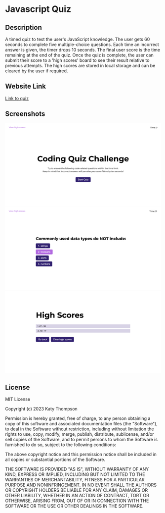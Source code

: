 # Javascript Quiz

## Description
A timed quiz to test the user's JavaScript knowledge. The user gets 60 seconds to complete five multiple-choice questions. Each time an incorrect answer is given, the timer drops 10 seconds. The final user score is the time remaining at the end of the quiz. Once the quiz is complete, the user can submit their score to a 'high scores' board to see their result relative to previous attempts. The high scores are stored in local storage and can be cleared by the user if required.

## Website Link
[Link to quiz](https://katyjmt.github.io/javascript-quiz/)

## Screenshots
![Screenshots of the website](./assets/coding-quiz-1.png)
![Screenshots of the website](./assets/coding-quiz-2.png)
![Screenshots of the website](./assets/coding-quiz-3.png)

## License
MIT License

Copyright (c) 2023 Katy Thompson

Permission is hereby granted, free of charge, to any person obtaining a copy of this software and associated documentation files (the "Software"), to deal in the Software without restriction, including without limitation the rights to use, copy, modify, merge, publish, distribute, sublicense, and/or sell copies of the Software, and to permit persons to whom the Software is furnished to do so, subject to the following conditions:

The above copyright notice and this permission notice shall be included in all copies or substantial portions of the Software.

THE SOFTWARE IS PROVIDED "AS IS", WITHOUT WARRANTY OF ANY KIND, EXPRESS OR IMPLIED, INCLUDING BUT NOT LIMITED TO THE WARRANTIES OF MERCHANTABILITY, FITNESS FOR A PARTICULAR PURPOSE AND NONINFRINGEMENT. IN NO EVENT SHALL THE AUTHORS OR COPYRIGHT HOLDERS BE LIABLE FOR ANY CLAIM, DAMAGES OR OTHER LIABILITY, WHETHER IN AN ACTION OF CONTRACT, TORT OR OTHERWISE, ARISING FROM, OUT OF OR IN CONNECTION WITH THE SOFTWARE OR THE USE OR OTHER DEALINGS IN THE SOFTWARE.

